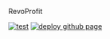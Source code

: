 RevoProfit

[![test](https://github.com/ulyssetsd/revo-profit/actions/workflows/dotnet-test.yml/badge.svg)](https://github.com/ulyssetsd/revo-profit/actions/workflows/dotnet-test.yml)
[![deploy github page](https://github.com/ulyssetsd/revoprofit/actions/workflows/dotnet-deploy-github.yml/badge.svg)](https://github.com/ulyssetsd/revoprofit/actions/workflows/dotnet-deploy-github.yml)